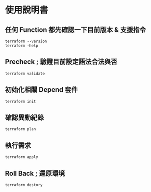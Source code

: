 # 使用說明書

## 任何 Function 都先確認一下目前版本 & 支援指令 
```
terraform --version
terraform -help
```

## Precheck ; 驗證目前設定語法合法與否
```
terraform validate
```

## 初始化相關 Depend 套件
```
terraform init
```

## 確認異動紀錄
```
terraform plan
```

## 執行需求
```
terraform apply
```

## Roll Back ; 還原環境
```
terraform destory
```
